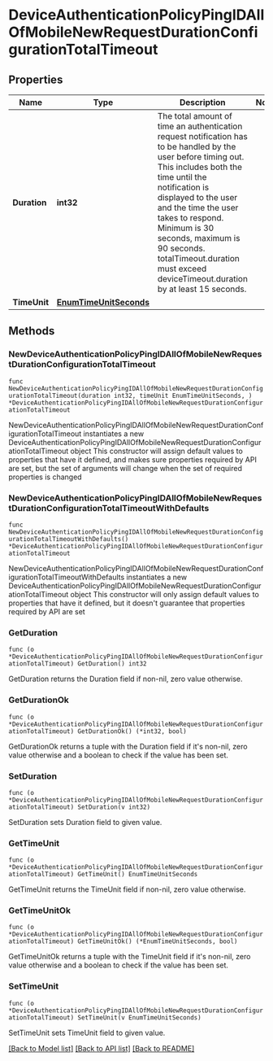 # DeviceAuthenticationPolicyPingIDAllOfMobileNewRequestDurationConfigurationTotalTimeout

## Properties

Name | Type | Description | Notes
------------ | ------------- | ------------- | -------------
**Duration** | **int32** | The total amount of time an authentication request notification has to be handled by the user before timing out. This includes both the time until the notification is displayed to the user and the time the user takes to respond. Minimum is 30 seconds, maximum is 90 seconds. totalTimeout.duration must exceed deviceTimeout.duration by at least 15 seconds. | 
**TimeUnit** | [**EnumTimeUnitSeconds**](EnumTimeUnitSeconds.md) |  | 

## Methods

### NewDeviceAuthenticationPolicyPingIDAllOfMobileNewRequestDurationConfigurationTotalTimeout

`func NewDeviceAuthenticationPolicyPingIDAllOfMobileNewRequestDurationConfigurationTotalTimeout(duration int32, timeUnit EnumTimeUnitSeconds, ) *DeviceAuthenticationPolicyPingIDAllOfMobileNewRequestDurationConfigurationTotalTimeout`

NewDeviceAuthenticationPolicyPingIDAllOfMobileNewRequestDurationConfigurationTotalTimeout instantiates a new DeviceAuthenticationPolicyPingIDAllOfMobileNewRequestDurationConfigurationTotalTimeout object
This constructor will assign default values to properties that have it defined,
and makes sure properties required by API are set, but the set of arguments
will change when the set of required properties is changed

### NewDeviceAuthenticationPolicyPingIDAllOfMobileNewRequestDurationConfigurationTotalTimeoutWithDefaults

`func NewDeviceAuthenticationPolicyPingIDAllOfMobileNewRequestDurationConfigurationTotalTimeoutWithDefaults() *DeviceAuthenticationPolicyPingIDAllOfMobileNewRequestDurationConfigurationTotalTimeout`

NewDeviceAuthenticationPolicyPingIDAllOfMobileNewRequestDurationConfigurationTotalTimeoutWithDefaults instantiates a new DeviceAuthenticationPolicyPingIDAllOfMobileNewRequestDurationConfigurationTotalTimeout object
This constructor will only assign default values to properties that have it defined,
but it doesn't guarantee that properties required by API are set

### GetDuration

`func (o *DeviceAuthenticationPolicyPingIDAllOfMobileNewRequestDurationConfigurationTotalTimeout) GetDuration() int32`

GetDuration returns the Duration field if non-nil, zero value otherwise.

### GetDurationOk

`func (o *DeviceAuthenticationPolicyPingIDAllOfMobileNewRequestDurationConfigurationTotalTimeout) GetDurationOk() (*int32, bool)`

GetDurationOk returns a tuple with the Duration field if it's non-nil, zero value otherwise
and a boolean to check if the value has been set.

### SetDuration

`func (o *DeviceAuthenticationPolicyPingIDAllOfMobileNewRequestDurationConfigurationTotalTimeout) SetDuration(v int32)`

SetDuration sets Duration field to given value.


### GetTimeUnit

`func (o *DeviceAuthenticationPolicyPingIDAllOfMobileNewRequestDurationConfigurationTotalTimeout) GetTimeUnit() EnumTimeUnitSeconds`

GetTimeUnit returns the TimeUnit field if non-nil, zero value otherwise.

### GetTimeUnitOk

`func (o *DeviceAuthenticationPolicyPingIDAllOfMobileNewRequestDurationConfigurationTotalTimeout) GetTimeUnitOk() (*EnumTimeUnitSeconds, bool)`

GetTimeUnitOk returns a tuple with the TimeUnit field if it's non-nil, zero value otherwise
and a boolean to check if the value has been set.

### SetTimeUnit

`func (o *DeviceAuthenticationPolicyPingIDAllOfMobileNewRequestDurationConfigurationTotalTimeout) SetTimeUnit(v EnumTimeUnitSeconds)`

SetTimeUnit sets TimeUnit field to given value.



[[Back to Model list]](../README.md#documentation-for-models) [[Back to API list]](../README.md#documentation-for-api-endpoints) [[Back to README]](../README.md)


